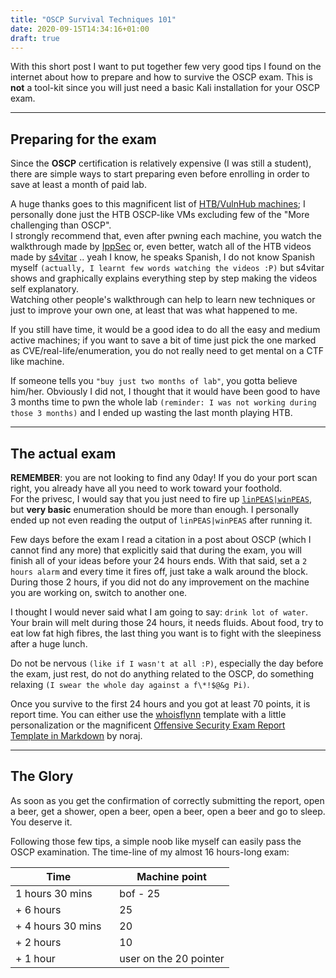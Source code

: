 ```yaml
---
title: "OSCP Survival Techniques 101"
date: 2020-09-15T14:34:16+01:00
draft: true
---
```

With this short post I want to put together few very good tips I found on the internet about how to prepare and how to survive the OSCP exam.
This is **not** a tool-kit since you will just need a basic Kali installation for your OSCP exam.  

___  
## Preparing for the exam
Since the **OSCP** certification is relatively expensive (I was still a student), there are simple ways to start preparing even before enrolling in order to save at least a month of paid lab.  

A huge thanks goes to this magnificent list of [HTB/VulnHub machines](https://docs.google.com/spreadsheets/d/1dwSMIAPIam0PuRBkCiDI88pU3yzrqqHkDtBngUHNCw8/edit#gid=1839402159); I personally done just the HTB OSCP-like VMs excluding few of the "More challenging than OSCP".  
I strongly recommend that, even after pwning each machine, you watch the walkthrough made by [IppSec](https://www.youtube.com/channel/UCa6eh7gCkpPo5XXUDfygQQA) or, even better, watch all of the HTB videos made by [s4vitar](https://www.youtube.com/c/s4vitar) .. yeah I know, he speaks Spanish, I do not know Spanish myself `(actually, I learnt few words watching the videos :P)` but s4vitar shows and graphically explains everything step by step making the videos self explanatory.  
Watching other people's walkthrough can help to learn new techniques or just to improve your own one, at least that was what happened to me.  
  
If you still have time, it would be a good idea to do all the easy and medium active machines; if you want to save a bit of time just pick the one marked as CVE/real-life/enumeration, you do not really need to get mental on a CTF like machine.  
  
If someone tells you `"buy just two months of lab"`, you gotta believe him/her. Obviously I did not, I thought that it would have been good to have 3 months time to pwn the whole lab `(reminder: I was not working during those 3 months)` and I ended up wasting the last month playing HTB.  
___
## The actual exam
**REMEMBER**: you are not looking to find any 0day! If you do your port scan right, you already have all you need to work toward your foothold.  
For the privesc, I would say that you just need to fire up [`linPEAS|winPEAS`](https://github.com/carlospolop/privilege-escalation-awesome-scripts-suite), but **very basic** enumeration should be more than enough. I personally ended up not even reading the output of `linPEAS|winPEAS` after running it.  
  
Few days before the exam I read a citation in a post about OSCP (which I cannot find any more) that explicitly said that during the exam, you will finish all of your ideas before your 24 hours ends. With that said, set a `2 hours alarm` and every time it fires off, just take a walk around the block. During those 2 hours, if you did not do any improvement on the machine you are working on, switch to another one.  
  
I thought I would never said what I am going to say: `drink lot of water`. Your brain will melt during those 24 hours, it needs fluids. About food, try to eat low fat high fibres, the last thing you want is to fight with the sleepiness after a huge lunch.  
  
Do not be nervous `(like if I wasn't at all :P)`, especially the day before the exam, just rest, do not do anything related to the OSCP, do something relaxing `(I swear the whole day against a f\*!$@&g Pi)`.  
  
Once you survive to the first 24 hours and you got at least 70 points, it is report time. You can either use the [whoisflynn](https://github.com/whoisflynn/OSCP-Exam-Report-Template) template with a little personalization or the magnificent [Offensive Security Exam Report Template in Markdown](https://github.com/noraj/OSCP-Exam-Report-Template-Markdown) by noraj.
___  
## The Glory
As soon as you get the confirmation of correctly submitting the report, open a beer, get a shower, open a beer, open a beer, open a beer and go to sleep. You deserve it.  
  
Following those few tips, a simple noob like myself can easily pass the OSCP examination. The time-line of my almost 16 hours-long exam:

|Time               |&nbsp;&nbsp;&nbsp;Machine point  |
|----------         |----------     |
|1 hours 30 mins    |&nbsp;&nbsp;&nbsp;bof - 25      |
|+ 6 hours          |&nbsp;&nbsp;&nbsp;25            |
|+ 4 hours 30 mins  |&nbsp;&nbsp;&nbsp;20            |
|+ 2 hours		    |&nbsp;&nbsp;&nbsp;10			|
|+ 1 hour           |&nbsp;&nbsp;&nbsp;user on the 20 pointer|

